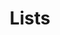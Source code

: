 ---
path: '/lists'
title: 'Lists'
order: 11
section: 'Basic components'
description: 'Adding lists to React Native components'
---